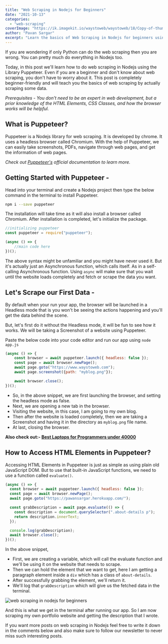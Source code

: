```yaml
---
title: "Web Scraping in Nodejs for Beginners"
date: "2021-10-13"
categories: 
  - "web-scraping"
coverImage: "https://ik.imagekit.io/waystoweb/waystoweb/18/Copy-of-thumbnail.jpg?updatedAt=1682356719266"
author: "Pavan Sargar"
excerpt: "Learn the basics of Web Scraping in Nodejs for beginners using Puppeteer Library by taking a screenshot and scraping the data from HTML Elements."
---
```


If you are wondering if only Python can do the web scraping then you are wrong. You can pretty much do everything in Nodejs too.

Today, in this post we'll learn how to do web scraping in Nodejs using the Library Puppeteer. Even if you are a beginner and don't know about web scraping, you don't have to worry about it. This post is completely beginner-friendly and will teach you the basics of web scraping by actually scraping some data.

_Prerequisites - You don't need to be an expert in web development, but a prior knowledge of the HTML Elements, CSS Classes, and how the browser works will be helpful._

## What is Puppeteer?

Puppeteer is a Nodejs library for web scraping. It is developed by chrome. It uses a headless browser called Chromium. With the help of Puppeteer, we can easily take screenshots, PDFs, navigate through web pages, and get the information of web pages.

_Check out [Puppeteer's](https://www.google.com/url?sa=t&rct=j&q=&esrc=s&source=web&cd=&cad=rja&uact=8&ved=2ahUKEwi-_4rQ_MbzAhVEjOYKHX9sD_MQFnoECAMQAQ&url=https%3A%2F%2Fgithub.com%2Fpuppeteer%2Fpuppeteer&usg=AOvVaw1Hx-77yP7soeMyNgd7tRwC) official documentation to learn more._

## Getting Started with Puppeteer -

Head into your terminal and create a Nodejs project then type the below command in the terminal to install Puppeteer.

```bash
npm i --save puppeteer
```

The installation will take time as it will also install a browser called Chromium. After installation is completed, let's initialize the package.

```javascript
//initializing puppeteer
const puppeteer = require("puppeteer");

(async () => {
    //main code here
})();
```

The above syntax might be unfamiliar and you might have never used it. But it's actually just an Asynchronous function, which calls itself. As in a self-calling Asynchronous function. Using `async` will make sure that you wait until the website loads completely and fetch or scrape the data you want.

## Let's Scrape our First Data -

By default when your run your app, the browser will be launched in a Headless mode that is you won't be seeing the actions happening and you'll get the data behind the scene.

But, let's first do it without the Headless mode, it will be fun to see how it works. We will be taking a Screenshot of a website using Puppeteer.

Paste the below code into your code editor and run our app using `node app.js`

```javascript
(async () => {
    const browser = await puppeteer.launch({ headless: false });
    const page = await browser.newPage();
    await page.goto("https://www.waystoweb.com");
    await page.screenshot({path: "myblog.png"});

    await browser.close();
})();
```

- So, in the above snippet, we are first launching the browser, and setting the headless mode as false.
- Next, we are opening a new tab in the browser.
- Visiting the website, in this case, I am going to my own blog.
- Then after the website is loaded completely, then we are taking a Screenshot and having it in the directory as `myblog.png` file name.
- At last, closing the browser.

**Also check out:- 
[Best Laptops for Programmers under 40000](https://waystoweb.com/best-laptops-for-programmers/ "Best Laptops for Programmers Under 40000 in 2021")**

## How to Access HTML Elements in Puppeteer?

Accessing HTML Elements in Puppeteer is just as simple as using plain old JavaScript DOM. But to use that built-in JavaScript functions, we need to use a function called `evaluate()`.

```javascript
(async () => {
  const browser = await puppeteer.launch({ headless: false });
  const page = await browser.newPage();
  await page.goto("https://pawansargar.herokuapp.com/");

  const grabDescription = await page.evaluate(() => {
    const description = document.querySelector(".about-details p");
    return description.innerText;
  });

  console.log(grabDescription);
  await browser.close();
})();
```

In the above snippet,

- First, we are creating a variable, which will call the evaluate function and we'll be using it on the website that needs to scrape.
- Then we can hold the element that we want to get, here I am getting a paragraph element inside a `div` which has a class of `about-details`.
- After successfully grabbing the element, we'll return it.
- We'll log that `grabDescription` which will give us the fetched data in the terminal.

![web scraping in nodejs for beginners](https://ik.imagekit.io/waystoweb/waystoweb/18/Capture.png?updatedAt=1682356719403)

And this is what we get in the terminal after running our app. So I am now scraping my own portfolio website and getting the description that I wrote.

If you want more posts on web scraping in Nodejs feel free to write it down in the comments below and also make sure to follow our newsletter to never miss such interesting posts.